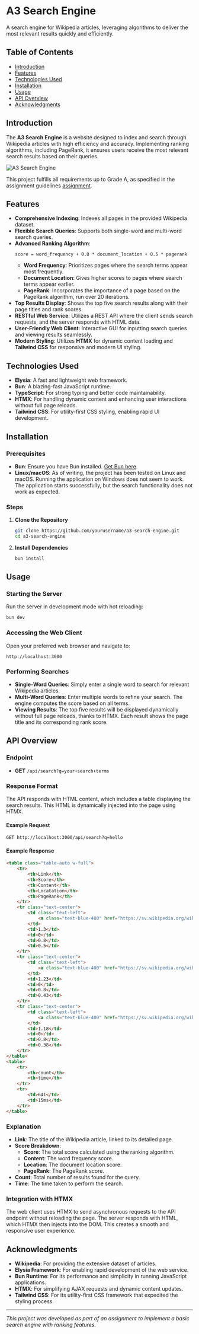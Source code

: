 # A3 Search Engine

A search engine for Wikipedia articles, leveraging algorithms to deliver the most relevant results quickly and efficiently.

## Table of Contents

- [Introduction](#introduction)
- [Features](#features)
- [Technologies Used](#technologies-used)
- [Installation](#installation)
- [Usage](#usage)
- [API Overview](#api-overview)
- [Acknowledgments](#acknowledgments)

## Introduction

The **A3 Search Engine** is a website designed to index and search through Wikipedia articles with high efficiency and accuracy. Implementing ranking algorithms, including PageRank, it ensures users receive the most relevant search results based on their queries.

![A3 Search Engine](./.readme/animation.gif)

This project fulfills all requirements up to Grade A, as specified in the assignment guidelines [assignment](https://coursepress.lnu.se/courses/web-intelligence/assignments/a3).

## Features

- **Comprehensive Indexing**: Indexes all pages in the provided Wikipedia dataset.
- **Flexible Search Queries**: Supports both single-word and multi-word search queries.
- **Advanced Ranking Algorithm**:
  ```
  score = word_frequency + 0.8 * document_location + 0.5 * pagerank
  ```
  - **Word Frequency**: Prioritizes pages where the search terms appear most frequently.
  - **Document Location**: Gives higher scores to pages where search terms appear earlier.
  - **PageRank**: Incorporates the importance of a page based on the PageRank algorithm, run over 20 iterations.
- **Top Results Display**: Shows the top five search results along with their page titles and rank scores.
- **RESTful Web Service**: Utilizes a REST API where the client sends search requests, and the server responds with HTML data.
- **User-Friendly Web Client**: Interactive GUI for inputting search queries and viewing results seamlessly.
- **Modern Styling**: Utilizes **HTMX** for dynamic content loading and **Tailwind CSS** for responsive and modern UI styling.

## Technologies Used

- **Elysia**: A fast and lightweight web framework.
- **Bun**: A blazing-fast JavaScript runtime.
- **TypeScript**: For strong typing and better code maintainability.
- **HTMX**: For handling dynamic content and enhancing user interactions without full page reloads.
- **Tailwind CSS**: For utility-first CSS styling, enabling rapid UI development.

## Installation

### Prerequisites

- **Bun**: Ensure you have Bun installed. [Get Bun here](https://bun.sh/).
- **Linux/macOS**: As of writing, the project has been tested on Linux and macOS. Running the application on Windows does not seem to work. The application starts successfully, but the search functionality does not work as expected.

### Steps

1. **Clone the Repository**
   ```bash
   git clone https://github.com/yourusername/a3-search-engine.git
   cd a3-search-engine
   ```

2. **Install Dependencies**
   ```bash
   bun install
   ```

## Usage

### Starting the Server

Run the server in development mode with hot reloading:

```bash
bun dev
```

### Accessing the Web Client

Open your preferred web browser and navigate to:

```
http://localhost:3000
```

### Performing Searches

- **Single-Word Queries**: Simply enter a single word to search for relevant Wikipedia articles.
- **Multi-Word Queries**: Enter multiple words to refine your search. The engine computes the score based on all terms.
- **Viewing Results**: The top five results will be displayed dynamically without full page reloads, thanks to HTMX. Each result shows the page title and its corresponding rank score.

## API Overview

### Endpoint

- **GET** `/api/search?q=your+search+terms`

### Response Format

The API responds with HTML content, which includes a table displaying the search results. This HTML is dynamically injected into the page using HTMX.

#### Example Request

```http
GET http://localhost:3000/api/search?q=hello
```

#### Example Response

```html
<table class="table-auto w-full">
    <tr>
        <th>Link</th>
        <th>Score</th>
        <th>Content</th>
        <th>Locatation</th>
        <th>PageRank</th>
    </tr>
    <tr class="text-center">
        <td class="text-left">
            <a class="text-blue-400" href="https://sv.wikipedia.org/wiki/International_Standard_Book_Number">International_Standard_Book_Number</a>
        </td>
        <td>1.3</td>
        <td>0</td>
        <td>0.8</td>
        <td>0.5</td>
    </tr>
    <tr class="text-center">
        <td class="text-left">
            <a class="text-blue-400" href="https://sv.wikipedia.org/wiki/Software_engineering">Software_engineering</a>
        </td>
        <td>1.23</td>
        <td>0</td>
        <td>0.8</td>
        <td>0.43</td>
    </tr>
    <tr class="text-center">
        <td class="text-left">
            <a class="text-blue-400" href="https://sv.wikipedia.org/wiki/Computer_science">Computer_science</a>
        </td>
        <td>1.18</td>
        <td>0</td>
        <td>0.8</td>
        <td>0.38</td>
    </tr>
</table>
<table>
    <tr>
        <th>count</th>
        <th>time</th>
    </tr>
    <tr>
        <td>641</td>
        <td>15ms</td>
    </tr>
</table>
```

### Explanation

- **Link**: The title of the Wikipedia article, linked to its detailed page.
- **Score Breakdown**:
  - **Score**: The total score calculated using the ranking algorithm.
  - **Content**: The word frequency score.
  - **Location**: The document location score.
  - **PageRank**: The PageRank score.
- **Count**: Total number of results found for the query.
- **Time**: The time taken to perform the search.

### Integration with HTMX

The web client uses HTMX to send asynchronous requests to the API endpoint without reloading the page. The server responds with HTML, which HTMX then injects into the DOM. This creates a smooth and responsive user experience.

## Acknowledgments

- **Wikipedia**: For providing the extensive dataset of articles.
- **Elysia Framework**: For enabling rapid development of the web service.
- **Bun Runtime**: For its performance and simplicity in running JavaScript applications.
- **HTMX**: For simplifying AJAX requests and dynamic content updates.
- **Tailwind CSS**: For its utility-first CSS framework that expedited the styling process.

---

*This project was developed as part of an assignment to implement a basic search engine with ranking features.*